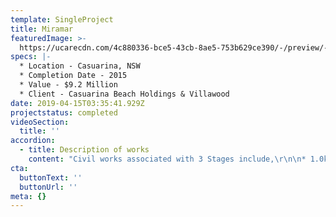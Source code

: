 ```yaml
---
template: SingleProject
title: Miramar
featuredImage: >-
  https://ucarecdn.com/4c880336-bce5-43cb-8ae5-753b629ce390/-/preview/-/enhance/76/
specs: |-
  * Location - Casuarina, NSW
  * Completion Date - 2015
  * Value - $9.2 Million
  * Client - Casuarina Beach Holdings & Villawood
date: 2019-04-15T03:35:41.929Z
projectstatus: completed
videoSection:
  title: ''
accordion:
  - title: Description of works
    content: "Civil works associated with 3 Stages include,\r\n\n* 1.0km of new road construction including 1.9km of Kerb and Gutter\r\n* 0.9km of stormwater pipeworks up to 1050mm Dia.\r\n* 1.3km of Sewer Reticulation\r\n* 1.2km of concrete footpaths"
cta:
  buttonText: ''
  buttonUrl: ''
meta: {}
---
```


